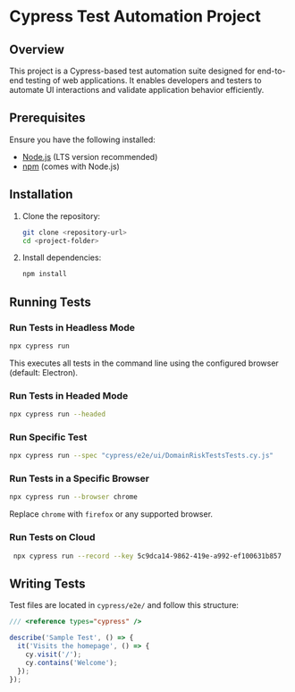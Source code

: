 # Cypress Test Automation Project

## Overview
This project is a Cypress-based test automation suite designed for end-to-end testing of web applications. It enables developers and testers to automate UI interactions and validate application behavior efficiently.

## Prerequisites
Ensure you have the following installed:
- [Node.js](https://nodejs.org/) (LTS version recommended)
- [npm](https://www.npmjs.com/) (comes with Node.js)

## Installation
1. Clone the repository:
   ```sh
   git clone <repository-url>
   cd <project-folder>
   ```
2. Install dependencies:
   ```sh
   npm install
   ```

## Running Tests

### Run Tests in Headless Mode
```sh
npx cypress run
```
This executes all tests in the command line using the configured browser (default: Electron).

### Run Tests in Headed Mode
```sh
npx cypress run --headed
```

### Run Specific Test 
```sh
npx cypress run --spec "cypress/e2e/ui/DomainRiskTestsTests.cy.js" 
```

### Run Tests in a Specific Browser
```sh
npx cypress run --browser chrome 
```
Replace `chrome` with `firefox` or any supported browser.

### Run Tests on Cloud 
```sh
 npx cypress run --record --key 5c9dca14-9862-419e-a992-ef100631b857
```

## Writing Tests
Test files are located in `cypress/e2e/` and follow this structure:
```js
/// <reference types="cypress" />

describe('Sample Test', () => {
  it('Visits the homepage', () => {
    cy.visit('/');
    cy.contains('Welcome');
  });
});
```
